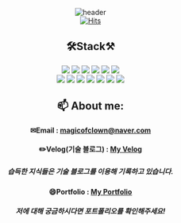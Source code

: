 <div align="center">

![header](https://capsule-render.vercel.app/api?type=wave&color=auto&height=300&section=header&text=👋WEB%20DEVELOPER&fontSize=90)<br>
[![Hits](https://hits.seeyoufarm.com/api/count/incr/badge.svg?url=https%3A%2F%2Fgithub.com%2Fgjbae1212%2Fhit-counter)](https://github.com/qkrmekem/qkrmekem)

## 🛠Stack⚒
<img src="https://img.shields.io/badge/java-1E8CBE?style=for-the-badge&logo=java&logoColor=white">
<img src="https://img.shields.io/badge/spring-6DB33F?style=for-the-badge&logo=spring&logoColor=white">
<img src="https://img.shields.io/badge/spring boot-6DB33F?style=for-the-badge&logo=springboot&logoColor=white">
<img src="https://img.shields.io/badge/thymeleaf-005F0F?style=for-the-badge&logo=thymeleaf&logoColor=white">
<img src="https://img.shields.io/badge/hibernate-59666C?style=for-the-badge&logo=hibernate&logoColor=white">
<img src="https://img.shields.io/badge/mybatis-000000?style=for-the-badge&logo=mybatis&logoColor=white">
<br>
  <img src="https://img.shields.io/badge/springsecurity-6DB33F?style=for-the-badge&logo=springsecurity&logoColor=white">
<img src="https://img.shields.io/badge/javascript-F7DF1E?style=for-the-badge&logo=javascript&logoColor=white">
<img src="https://img.shields.io/badge/jquery-0769AD?style=for-the-badge&logo=jquery&logoColor=white">
<img src="https://img.shields.io/badge/oracle-F80000?style=for-the-badge&logo=oracle&logoColor=white">
<img src="https://img.shields.io/badge/mysql-4479A1?style=for-the-badge&logo=mysql&logoColor=white">
<img src="https://img.shields.io/badge/git-F05032?style=for-the-badge&logo=git&logoColor=white">
<img src="https://img.shields.io/badge/github-181717?style=for-the-badge&logo=github&logoColor=white">


## 📫 About me:
#### ✉Email : magicofclown@naver.com
#### ✏️Velog(기술 블로그) : [My Velog](https://velog.io/@qkrmekem)
##### 습득한 지식들은 기술 블로그를 이용해 기록하고 있습니다.
#### 😄Portfolio : [My Portfolio](https://internal-fly-5da.notion.site/302d3ebff5a642f6bc83c3926a4b1465)
##### 저에 대해 궁금하시다면 포트폴리오를 확인해주세요!
</div>

<!--
**qkrmekem/qkrmekem** is a ✨ _special_ ✨ repository because its `README.md` (this file) appears on your GitHub profile.

Here are some ideas to get you started:

- 🔭 I’m currently working on ...
- 🌱 I’m currently learning ...
- 👯 I’m looking to collaborate on ...
- 🤔 I’m looking for help with ...
- 💬 Ask me about ...

- 😄 Pronouns: ...
- ⚡ Fun fact: ...
-->
